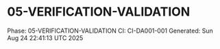 # 05-VERIFICATION-VALIDATION
Phase: 05-VERIFICATION-VALIDATION
CI: CI-DA001-001
Generated: Sun Aug 24 22:41:13 UTC 2025

